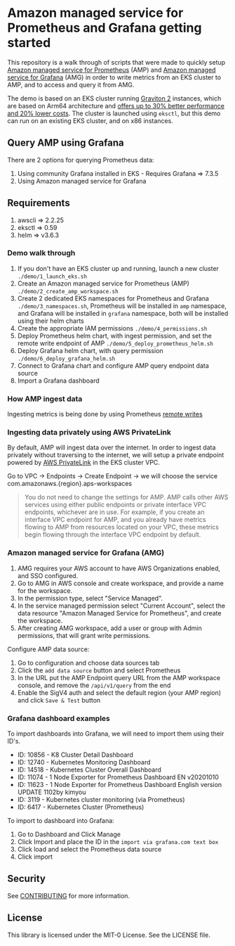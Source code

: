 # Amazon managed service for Prometheus and Grafana getting started

This repository is a walk through of scripts that were made to quickly setup [Amazon managed service for Prometheus](https://aws.amazon.com/prometheus/) (AMP) and [Amazon managed service for Grafana](https://aws.amazon.com/grafana/) (AMG) in order to write metrics from an EKS cluster to AMP, and to access and query it from AMG.

The demo is based on an EKS cluster running [Graviton 2](https://aws.amazon.com/ec2/graviton/) instances, which are based on Arm64 architecture and [offers up to 30% better performance and 20% lower costs](https://aws.amazon.com/blogs/aws/new-m6g-ec2-instances-powered-by-arm-based-aws-graviton2/). The cluster is launched using `eksctl`, but this demo can run on an existing EKS cluster, and on x86 instances.

## Query AMP using Grafana

There are 2 options for querying Prometheus data:

1. Using community Grafana installed in EKS - Requires Grafana => 7.3.5
2. Using Amazon managed service for Grafana

## Requirements

1. awscli => 2.2.25
2. eksctl => 0.59
3. helm => v3.6.3

### Demo walk through

1. If you don't have an EKS cluster up and running, launch a new cluster `./demo/1_launch_eks.sh`
2. Create an Amazon managed service for Prometheus (AMP) `./demo/2_create_amp_workspace.sh`
3. Create 2 dedicated EKS namespaces for Prometheus and Grafana `./demo/3_namespaces.sh`, Prometheus will be installed in `amp` namespace, and Grafana will be installed in `grafana` namespace, both will be installed using their helm charts
4. Create the appropriate IAM permissions `./demo/4_permissions.sh`
5. Deploy Prometheus helm chart, with ingest permission, and set the remote write endpoint of AMP `./demo/5_deploy_prometheus_helm.sh`
6. Deploy Grafana helm chart, with query permission `./demo/6_deploy_grafana_helm.sh`
7. Connect to Grafana chart and configure AMP query endpoint data source
8. Import a Grafana dashboard

### How AMP ingest data

Ingesting metrics is being done by using Prometheus [remote writes](https://prometheus.io/docs/prometheus/latest/configuration/configuration/#remote_write)

### Ingesting data privately using AWS PrivateLink

By default, AMP will ingest data over the internet. In order to ingest data privately without traversing to the internet, we will setup a private endpoint powered by [AWS PrivateLink](https://aws.amazon.com/privatelink/) in the EKS cluster VPC.

Go to VPC -> Endpoints -> Create Endpoint -> we will choose the service com.amazonaws.{region}.aps-workspaces

>You do not need to change the settings for AMP. AMP calls other AWS services using either public endpoints or private interface VPC endpoints, whichever are in use. For example, if you create an interface VPC endpoint for AMP, and you already have metrics flowing to AMP from resources located on your VPC, these metrics begin flowing through the interface VPC endpoint by default.

### Amazon managed service for Grafana (AMG)

1. AMG requires your AWS account to have AWS Organizations enabled, and SSO configured.
2. Go to AMG in AWS console and create workspace, and provide a name for the workspace.
3. In the permission type, select "Service Managed".
4. In the service managed permission select "Current Account", select the data resource "Amazon Managed Service for Prometheus", and create the workspace.
5. After creating AMG workspace, add a user or group with Admin permissions, that will grant write permissions.

Configure AMP data source:

1. Go to configuration and choose data sources tab
2. Click the `add data source` button and select Prometheus
3. In the URL put the AMP Endpoint query URL from the AMP workspace console, and remove the `/api/v1/query` from the end
4. Enable the SigV4 auth and select the default region (your AMP region) and click `Save & Test` button

### Grafana dashboard examples

To import dashboards into Grafana, we will need to import them using their ID's.

* ID: 10856 - K8 Cluster Detail Dashboard
* ID: 12740 - Kubernetes Monitoring Dashboard
* ID: 14518 - Kubernetes Cluster Overall Dashboard
* ID: 11074 - 1 Node Exporter for Prometheus Dashboard EN v20201010
* ID: 11623 - 1 Node Exporter for Prometheus Dashboard English version UPDATE 1102by kimyou
* ID: 3119 - Kubernetes cluster monitoring (via Prometheus)
* ID: 6417 - Kubernetes Cluster (Prometheus)

To import to dashboard into Grafana:

1. Go to Dashboard and Click Manage
2. Click Import and place the ID in the `import via grafana.com text box`
3. Click load and select the Prometheus data source
4. Click import

## Security

See [CONTRIBUTING](CONTRIBUTING.md#security-issue-notifications) for more information.

## License

This library is licensed under the MIT-0 License. See the LICENSE file.
